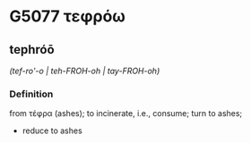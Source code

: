# G5077 τεφρόω

## tephróō

_(tef-ro'-o | teh-FROH-oh | tay-FROH-oh)_

### Definition

from τέφρα (ashes); to incinerate, i.e., consume; turn to ashes; 

- reduce to ashes
